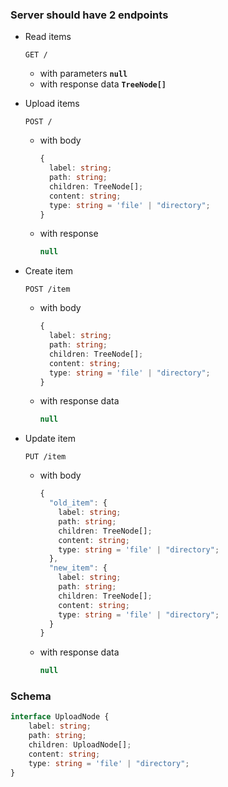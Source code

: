 ### Server should have 2 endpoints

- Read items

  ```
  GET /
  ```

  - with parameters **`null`**
  - with response data **`TreeNode[]`**

- Upload items

  ```
  POST /
  ```

  - with body

    ```ts
    {
      label: string;
      path: string;
      children: TreeNode[];
      content: string;
      type: string = 'file' | "directory";
    }
    ```
  
  - with response

    ```ts
    null
    ```

- Create item

  ```
  POST /item
  ```

  - with body

    ```ts
    {
      label: string;
      path: string;
      children: TreeNode[];
      content: string;
      type: string = 'file' | "directory";
    }
    ```

  - with response data

    ```ts
    null
    ```

- Update item

  ```
  PUT /item
  ```

  - with body

    ```ts
    {
      "old_item": {
        label: string;
        path: string;
        children: TreeNode[];
        content: string;
        type: string = 'file' | "directory";
      },
      "new_item": {
        label: string;
        path: string;
        children: TreeNode[];
        content: string;
        type: string = 'file' | "directory";
      }
    }
    ```

  - with response data

    ```ts
    null
    ```

### Schema

```typescript
interface UploadNode {
    label: string;
    path: string;
    children: UploadNode[];
    content: string;
    type: string = 'file' | "directory";
}
```
